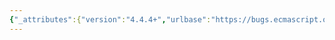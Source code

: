 ```yaml
---
{"_attributes":{"version":"4.4.4+","urlbase":"https://bugs.ecmascript.org/","maintainer":"dherman@mozilla.com"},"bug":{"bug_id":39,"creation_ts":"2011-03-02 15:40:00 -0800","short_desc":"Refactor SputnikConverter based on Google's feedback","delta_ts":"2011-09-25 21:12:56 -0700","product":"Test262","component":"Test Harness","version":"unspecified","rep_platform":"PC","op_sys":"Windows","bug_status":"RESOLVED","resolution":"FIXED","priority":"Highest","bug_severity":"blocker","blocked":36,"everconfirmed":true,"reporter":{"uid":"dfugate","name":"Dave Fugate"},"assigned_to":{"uid":"dfugate","name":"Dave Fugate"},"cc":"erights","long_desc":[{"commentid":88,"comment_count":0,"who":{"uid":"dfugate","name":"Dave Fugate"},"bug_when":"2011-03-02 15:40:10 -0800","thetext":"Improvements need to be made to the SputnikConverter such as preserving test case metadata attributes, and not eval'ing snippets with syntax errors.  Once these changes have been made, Sputnik's conformance tests will be converted one last time and the tool can be thrown away."},{"commentid":89,"comment_count":1,"who":{"uid":"dfugate","name":"Dave Fugate"},"bug_when":"2011-03-02 15:41:59 -0800","thetext":"Mark, please document all of your requested changes to the Sputnik=>Test262 conversion tool here.  Thanks!\n\nBlindly guesstimating around a week will be needed to implement the changes and verify they don't break anything in the process."},{"commentid":96,"comment_count":2,"who":{"uid":"dfugate","name":"Dave Fugate"},"bug_when":"2011-03-02 15:55:34 -0800","thetext":"A few more of the suggestions I recall:\n- harness should emit the failure message instead of just stating it's failed\n- should we use a distinguished error (e.g., SputnikError) instead or in addition to the \"true/false\" function return value paradigm\n- for Sputnik negative scenarios we should introduce 'expectedError', 'testSrc', etc. test case metadata"},{"commentid":482,"comment_count":3,"who":{"uid":"dfugate","name":"Dave Fugate"},"bug_when":"2011-09-25 21:12:56 -0700"}]}}
---
```

